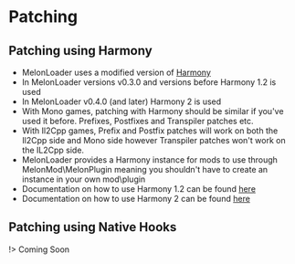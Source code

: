 # Patching

## Patching using Harmony
- MelonLoader uses a modified version of [Harmony](https://github.com/pardeike/Harmony)
- In MelonLoader versions v0.3.0 and versions before Harmony 1.2 is used
- In MelonLoader v0.4.0 (and later) Harmony 2 is used
- With Mono games, patching with Harmony should be similar if you've used it before. Prefixes, Postfixes and Transpiler patches etc. 
- With Il2Cpp games, Prefix and Postfix patches will work on both the Il2Cpp side and Mono side however Transpiler patches won't work on the IL2Cpp side.
- MelonLoader provides a Harmony instance for mods to use through MelonMod\MelonPlugin meaning you shouldn't have to create an instance in your own mod\plugin
- Documentation on how to use Harmony 1.2 can be found [here](https://github.com/pardeike/Harmony/wiki)
- Documentation on how to use Harmony 2 can be found [here](https://harmony.pardeike.net/)

## Patching using Native Hooks

!> Coming Soon

